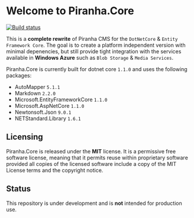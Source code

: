 # Welcome to Piranha.Core

[![Build status](https://ci.appveyor.com/api/projects/status/brw0cak0b5x4w17m?svg=true)](https://ci.appveyor.com/project/tidyui/piranha-core)

This is a **complete rewrite** of Piranha CMS for the `DotNetCore` & `Entity Framework Core`. The goal is to create a platform independent version with minimal depenencies, but still provide tight integration with the services available in **Windows Azure** such as `Blob Storage` & `Media Services`.

Piranha.Core is currently built for dotnet core `1.1.0` and uses the following packages:

* AutoMapper `5.1.1`
* Markdown `2.2.0`
* Microsoft.EntityFrameworkCore `1.1.0`
* Microsoft.AspNetCore `1.1.0`
* Newtonsoft.Json `9.0.1`
* NETStandard.Library `1.6.1`

## Licensing
Piranha.Core is released under the **MIT** license. It is a permissive free software license, meaning that it permits reuse within proprietary software provided all copies of the licensed software include a copy of the MIT License terms and the copyright notice.

## Status
This repository is under development and is **not** intended for production use.
